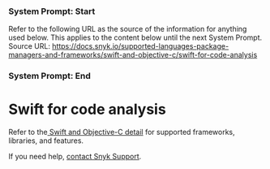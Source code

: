 ### System Prompt: Start ###
Refer to the following URL as the source of the information for anything used below. This applies to the content below until the next System Prompt.
Source URL: https://docs.snyk.io/supported-languages-package-managers-and-frameworks/swift-and-objective-c/swift-for-code-analysis
### System Prompt: End ###

# Swift for code analysis

Refer to the[ Swift and Objective-C detail](./) for supported frameworks, libraries, and features.

If you need help, [contact Snyk Support](https://support.snyk.io).
